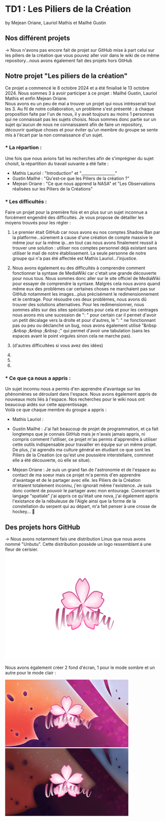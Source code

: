 # TD1 : Les Piliers de la Création
by Mejean Oriane, Lauriol Mathis et Mailhé Gustin

## Nos différent projets  
&rarr; Nous n'avons pas encore fait de projet sur GitHub mise à part celui sur les piliers de la création que vous pouvez aller voir dans le wiki de ce même repository...nous avons également fait des projets hors GitHub

## Notre projet "Les piliers de la création"
Ce projet a commencé le 8 octobre 2024 et a été finialisé le 13 octobre 2024. Nous sommes 3 à avoir participer à ce projet : Mailhé Gustin, Lauriol Mathis et enfin Mejean Oriane.  
Nous avons eu un peu de mal a trouver un projet qui nous intrèsserait tout les 3. Au fil de notre collaboration, un problème s'est présenté : à chaque proposition faite par l'un de nous, il y avait toujours au moins 1 personnes qui ne connaissait pas les sujets choisis. Nous sommes donc partie sur un sujet qu'aucun de nous ne connaissaient afin de faire un repository, découvrir quelque choses et pour éviter qu'un membre du groupe se sente mis à l'écart par la non connaissance d'un sujet.  

### * La répartion :
Une fois que nous avions fait les recherches afin de s'imprégner du sujet choisit, la répartition du travail suivante a été faite :  
- Mathis Lauriol : "Introduction" et "_________________"  
- Gustin Mailhé : "Qu'est‐ce que les Piliers de la création ?"  
- Mejean Oriane : "Ce que nous apprend la NASA" et "Les Observations réalisées sur les Piliers de la Créations"  

### * Les difficultés :
Faire un projet pour la première fois et en plus sur un sujet inconnue a forcément engendré des difficultés. Je vous propose de détailler les moyens trouvés pour les régler :  
 1. Le premier était GitHub car nous avons eu nos comptes Shadow Ban par la platforme...sûrement à cause d'une création de compte massive le même jour sur la même ip...en tout cas nous avons finalement reussit à trouver une solution : utiliser nos comptes personnel déjà existant sans utiliser le mail de notre établissement. La seule personne de notre groupe qui n'a pas été affectée est Mathis Lauriol...l'injustice.

 2. Nous avons également eu des difficultés à comprendre comment fonctionner la syntaxe de MediaWiki car c'etait une grande découverte pour nous tous. Nous sommes donc aller sur le site officiel de MediaWiki pour essayer de comprendre la syntaxe. Malgrès cela nous avons quand même eux des problèmes car certaines choses ne marchaient pas sur GitHub notamment les images...plus précisément le redimensionnement et le centrage. Pour résoudre ces deux problèmes, nous avons dû trouver des solutions alternatives. Pour les redimensionner, nous sommes allés sur des sites spécialiseés pour cela et pour les centrages nous avons mis une sucession de ": " pour certain car il permet d'avoir un petit décalage vers la droite et pour d'autres,  le ": " ne fonctionnant pas ou peu ou déclanché un bug, nous avons également utilisé "&nbsp ;&nbsp ;&nbsp ;&nbsp ;" qui permet d'avoir une tabulation (sans les espaces avant le point virgules sinon cela ne marche pas).

 3. (d'autres difficultées si vous avez des idées)

 4. 

 5. 

 6. 



### * Ce que ça nous a appris :
Un sujet inconnu nous a permis d'en apprendre d'avantage sur les phénomènes se déroulant dans l'espace. Nous avons également appris de nouveaux mots liés à l'espace. Nos recherches pour le wiki nous ont beaucoup aidés sur cette apprentissage.  
Voilà ce que chaque membre du groupe a appris :  
- Mathis Lauriol :

- Gustin Mailhé : J'ai fait beaucoup de projet de programmation, et ça fait longtemps que je connais GitHub mais je n'avais jamais appris, ni compris comment l'utiliser, ce projet m'as permis d'apprendre à utiliser cette outils indispensable pour travailler en équipe sur un même projet. De plus, j'ai agrendis ma culture général en étudiant ce que sont les Piliers de la Creation (ce qu'est une poussière interstellaire, commnet elle a été découverte, où elle se situe).

- Mejean Oriane : Je suis un grand fan de l'astronomie et de l'espace au contact de ma soeur mais ce projet m'a permis d'en apprendre d'avantage et de le partager avec elle. les Piliers de la Création m'étaient totalement inconnu, j'en ignorait même l'existence. Je suis donc content de pouvoir le partager avec mon entourage. Concernant le langage "spatiale" j'ai appris ce qu'était une nova, j'ai également appris l'existance de la nébuleuse de l'Aigle ainsi que la forme de la constellation du serpent qui au départ, m'a fait penser à une crosse de hockey... 🥲

## Des projets hors GitHub
&rarr; Nous avons notamment fais une distribution Linux que nous avons nommé "Unbutu". Cette distribution possède un logo ressemblant à une fleur de cerisier.  
<img src="https://github.com/melt-school/Mejean_Lauriol_Mailhe/blob/main/images_wiki/Unbutu_mode_Light_20241002154923.png" width="600" height="350">

Nous avons également créer 2 fond d'écran, 1 pour le mode sombre et un autre pour le mode clair :

<img src="https://github.com/melt-school/Mejean_Lauriol_Mailhe/blob/main/images_wiki/Unbutu_mode_Light.png" width="400" height="220">  <img src="https://github.com/melt-school/Mejean_Lauriol_Mailhe/blob/main/images_wiki/Unbutu_Dark_mod.png" width="400" height="220">  
